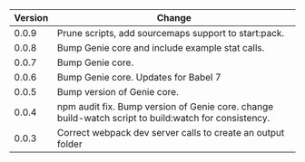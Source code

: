 
| Version |                                          Change                                           |
|---------|-------------------------------------------------------------------------------------------|
| 0.0.9   | Prune scripts, add sourcemaps support to start:pack. |
| 0.0.8   | Bump Genie core and include example stat calls. |
| 0.0.7   | Bump Genie core. |
| 0.0.6   | Bump Genie core. Updates for Babel 7 |
| 0.0.5   | Bump version of Genie core. |
| 0.0.4   | npm audit fix. Bump version of Genie core. change build-watch script to build:watch for consistency. |
| 0.0.3   | Correct webpack dev server calls to create an output folder |

